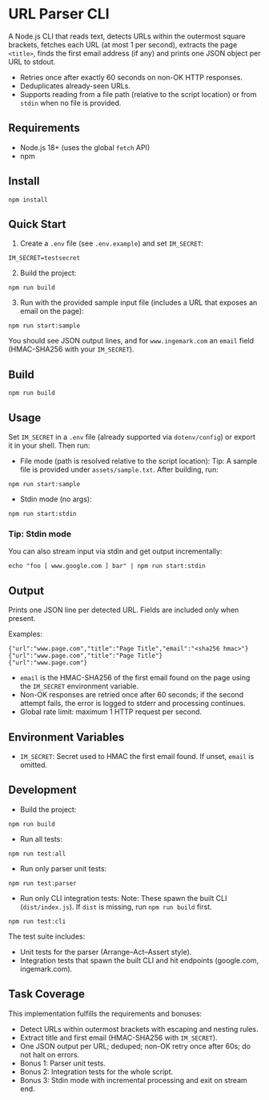 # URL Parser CLI

A Node.js CLI that reads text, detects URLs within the outermost square brackets, fetches each URL (at most 1 per second), extracts the page `<title>`, finds the first email address (if any) and prints one JSON object per URL to stdout.

- Retries once after exactly 60 seconds on non-OK HTTP responses.
- Deduplicates already-seen URLs.
- Supports reading from a file path (relative to the script location) or from `stdin` when no file is provided.

## Requirements

- Node.js 18+ (uses the global `fetch` API)
- npm

## Install

```
npm install
```

## Quick Start

1. Create a `.env` file (see `.env.example`) and set `IM_SECRET`:

```
IM_SECRET=testsecret
```

2. Build the project:

```
npm run build
```

3. Run with the provided sample input file (includes a URL that exposes an email on the page):

```
npm run start:sample
```

You should see JSON output lines, and for `www.ingemark.com` an `email` field (HMAC-SHA256 with your `IM_SECRET`).

## Build

```
npm run build
```

## Usage

Set `IM_SECRET` in a `.env` file (already supported via `dotenv/config`) or export it in your shell. Then run:

- File mode (path is resolved relative to the script location):
  Tip: A sample file is provided under `assets/sample.txt`. After building, run:

```
npm run start:sample
```

- Stdin mode (no args):

```
npm run start:stdin
```

### Tip: Stdin mode

You can also stream input via stdin and get output incrementally:

```
echo "foo [ www.google.com ] bar" | npm run start:stdin
```

## Output

Prints one JSON line per detected URL. Fields are included only when present.

Examples:

```
{"url":"www.page.com","title":"Page Title","email":"<sha256 hmac>"}
{"url":"www.page.com","title":"Page Title"}
{"url":"www.page.com"}
```

- `email` is the HMAC-SHA256 of the first email found on the page using the `IM_SECRET` environment variable.
- Non-OK responses are retried once after 60 seconds; if the second attempt fails, the error is logged to stderr and processing continues.
- Global rate limit: maximum 1 HTTP request per second.

## Environment Variables

- `IM_SECRET`: Secret used to HMAC the first email found. If unset, `email` is omitted.

## Development

- Build the project:

```
npm run build
```

- Run all tests:

```
npm run test:all
```

- Run only parser unit tests:

```
npm run test:parser
```

- Run only CLI integration tests:
  Note: These spawn the built CLI (`dist/index.js`). If `dist` is missing, run `npm run build` first.

```
npm run test:cli
```

The test suite includes:

- Unit tests for the parser (Arrange–Act–Assert style).
- Integration tests that spawn the built CLI and hit endpoints (google.com, ingemark.com).

## Task Coverage

This implementation fulfills the requirements and bonuses:

- Detect URLs within outermost brackets with escaping and nesting rules.
- Extract title and first email (HMAC-SHA256 with `IM_SECRET`).
- One JSON output per URL; deduped; non-OK retry once after 60s; do not halt on errors.
- Bonus 1: Parser unit tests.
- Bonus 2: Integration tests for the whole script.
- Bonus 3: Stdin mode with incremental processing and exit on stream end.
